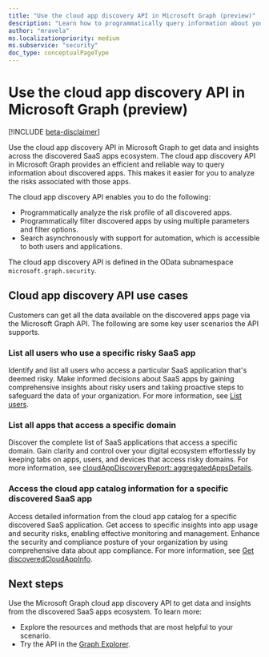 ```yaml
---
title: "Use the cloud app discovery API in Microsoft Graph (preview)"
description: "Learn how to programmatically query information about your discovered SaaS applications using the cloud app discovery API in Microsoft Graph."
author: "mravela"
ms.localizationpriority: medium
ms.subservice: "security"
doc_type: conceptualPageType
---
```


# Use the cloud app discovery API in Microsoft Graph (preview)

[!INCLUDE [beta-disclaimer](../../includes/beta-disclaimer.md)]

Use the cloud app discovery API in Microsoft Graph to get data and insights across the discovered SaaS apps ecosystem. The cloud app discovery API in Microsoft Graph provides an efficient and reliable way to query information about discovered apps. This makes it easier for you to analyze the risks associated with those apps. 

The cloud app discovery API enables you to do the following:

- Programmatically analyze the risk profile of all discovered apps. 
- Programmatically filter discovered apps by using multiple parameters and filter options. 
- Search asynchronously with support for automation, which is accessible to both users and applications. 

The cloud app discovery API is defined in the OData subnamespace `microsoft.graph.security`.

## Cloud app discovery API use cases

Customers can get all the data available on the discovered apps page via the Microsoft Graph API. The following are some key user scenarios the API supports.  

### List all users who use a specific risky SaaS app  

Identify and list all users who access a particular SaaS application that's deemed risky. Make informed decisions about SaaS apps by gaining comprehensive insights about risky users and taking proactive steps to safeguard the data of your organization. For more information, see [List users](../api/security-discoveredcloudappdetail-list-users.md).

### List all apps that access a specific domain

Discover the complete list of SaaS applications that access a specific domain. Gain clarity and control over your digital ecosystem effortlessly by keeping tabs on apps, users, and devices that access risky domains. For more information, see [cloudAppDiscoveryReport: aggregatedAppsDetails](../api/security-cloudappdiscoveryreport-aggregatedappsdetails.md).

### Access the cloud app catalog information for a specific discovered SaaS app  

Access detailed information from the cloud app catalog for a specific discovered SaaS application. Get access to specific insights into app usage and security risks, enabling effective monitoring and management. Enhance the security and compliance posture of your organization by using comprehensive data about app compliance. For more information, see [Get discoveredCloudAppInfo](../api/security-discoveredcloudappinfo-get.md).

## Next steps

Use the Microsoft Graph cloud app discovery API to get data and insights from the discovered SaaS apps ecosystem. To learn more:

- Explore the resources and methods that are most helpful to your scenario.
- Try the API in the [Graph Explorer](https://developer.microsoft.com/graph/graph-explorer).
